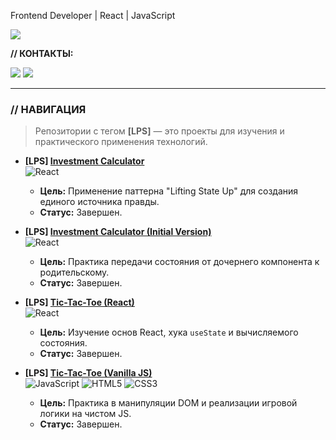 Frontend Developer | React | JavaScript

<p align="left">
  <a href="https://skillicons.dev">
    <img src="https://skillicons.dev/icons?i=js,html,css,react,scss,tailwind,vite,bootstrap,gulp" />
  </a>
</p>

**// КОНТАКТЫ:**
<p align="left">
<a href="mailto:davydovjob75@gmail.com"><img src="https://img.shields.io/badge/Email-D14836?style=for-the-badge&logo=gmail&logoColor=white" /></a>
<a href="https://t.me/holy_orange"><img src="https://img.shields.io/badge/Telegram-2CA5E0?style=for-the-badge&logo=telegram&logoColor=white" /></a>
</p>

---
### // НАВИГАЦИЯ
> Репозитории с тегом **[LPS]** — это проекты для изучения и практического применения технологий.

*   **[LPS] [Investment Calculator](https://github.com/augustdux/lps-investment-calculator)** <br/>
    ![React](https://img.shields.io/badge/-React-61DAFB?style=flat&logo=react&logoColor=black)
    *   **Цель:** Применение паттерна "Lifting State Up" для создания единого источника правды.
    *   **Статус:** Завершен.

*   **[LPS] [Investment Calculator (Initial Version)](https://github.com/augustdux/lps-investment-calculator-initial)** <br/>
    ![React](https://img.shields.io/badge/-React-61DAFB?style=flat&logo=react&logoColor=black)
    *   **Цель:** Практика передачи состояния от дочернего компонента к родительскому.
    *   **Статус:** Завершен.

*   **[LPS] [Tic-Tac-Toe (React)](https://github.com/augustdux/lps-tic-tac-toe-react)** <br/>
    ![React](https://img.shields.io/badge/-React-61DAFB?style=flat&logo=react&logoColor=black)
    *   **Цель:** Изучение основ React, хука `useState` и вычисляемого состояния.
    *   **Статус:** Завершен.

*   **[LPS] [Tic-Tac-Toe (Vanilla JS)](https://github.com/augustdux/lps-tic-tac-toe-js)** <br/>
    ![JavaScript](https://img.shields.io/badge/-JavaScript-F7DF1E?style=flat&logo=javascript&logoColor=black)
    ![HTML5](https://img.shields.io/badge/-HTML5-E34F26?style=flat&logo=html5&logoColor=white)
    ![CSS3](https://img.shields.io/badge/-CSS3-1572B6?style=flat&logo=css3&logoColor=white)
    *   **Цель:** Практика в манипуляции DOM и реализации игровой логики на чистом JS.
    *   **Статус:** Завершен.
